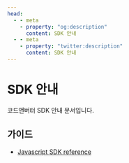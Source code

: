 ```yaml
---
head:
  - - meta
    - property: "og:description"
      content: SDK 안내
  - - meta
    - property: "twitter:description"
      content: SDK 안내
---
```


# SDK 안내

코드앤버터 SDK 안내 문서입니다.

## 가이드

- [Javascript SDK reference](./js)
